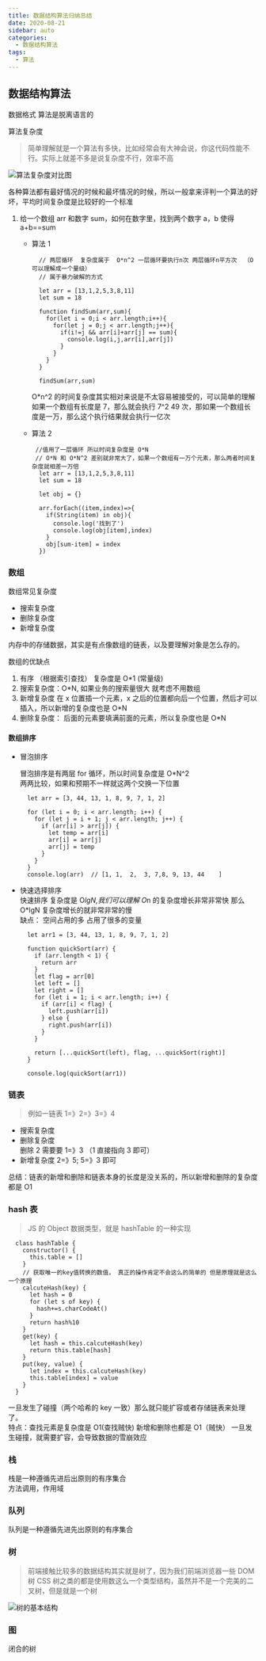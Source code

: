 ```yaml
---
title: 数据结构算法归纳总结
date: 2020-08-21
sidebar: auto
categories:
  - 数据结构算法
tags:
  - 算法
---
```


## 数据结构算法

数据格式 算法是脱离语言的

算法复杂度

> 简单理解就是一个算法有多快，比如经常会有大神会说，你这代码性能不行。实际上就差不多是说复杂度不行，效率不高

![算法复杂度对比图](https://img-blog.csdnimg.cn/2020082116061142.png?x-oss-process=image/watermark,type_ZmFuZ3poZW5naGVpdGk,shadow_10,text_aHR0cHM6Ly9ibG9nLmNzZG4ubmV0L3dlaXhpbl80NjI0MDE2Mg==,size_16,color_FFFFFF,t_70#pic_center)

各种算法都有最好情况的时候和最坏情况的时候，所以一般拿来评判一个算法的好坏，平均时间复杂度是比较好的一个标准

1. 给一个数组 arr 和数字 sum，如何在数字里，找到两个数字 a，b 使得 a+b==sum

   - 算法 1

     ```
       // 两层循环  复杂度属于  O*n^2 一层循环要执行n次 两层循环n平方次  （O可以理解成一个量级）
       // 属于暴力破解的方式

       let arr = [13,1,2,5,3,8,11]
       let sum = 18

       function findSum(arr,sum){
         for(let i = 0;i < arr.length;i++){
           for(let j = 0;j < arr.length;j++){
             if(i!=j && arr[i]+arr[j] == sum){
               console.log(i,j,arr[i],arr[j])
             }
           }
         }
       }

       findSum(arr,sum)
     ```

     O\*n^2 的时间复杂度其实相对来说是不太容易被接受的，可以简单的理解如果一个数组有长度是 7，那么就会执行 7^2 49 次，那如果一个数组长度是一万，那么这个执行结果就会执行一亿次

   - 算法 2

     ```
      //值用了一层循环 所以时间复杂度是 O*N
      // O*N 和 O*N^2 差别就非常大了，如果一个数组有一万个元素，那么两者时间复杂度就相差一万倍
       let arr = [13,1,2,5,3,8,11]
       let sum = 18

       let obj = {}

       arr.forEach((item,index)=>{
         if(String(item) in obj){
           console.log('找到了')
           console.log(obj[item],index)
         }
         obj[sum-item] = index
       })
     ```

### 数组

数组常见复杂度

- 搜索复杂度
- 删除复杂度
- 新增复杂度

内存中的存储数据，其实是有点像数组的链表，以及要理解对象是怎么存的。

数组的优缺点

1. 有序 （根据索引查找） 复杂度是 O\*1 (常量级)
2. 搜索复杂度：O\*N, 如果业务的搜索量很大 就考虑不用数组
3. 新增复杂度 在 x 位置插一个元素，x 之后的位置都向后一个位置，然后才可以插入，所以新增的复杂度也是 O\*N
4. 删除复杂度： 后面的元素要填满前面的元素，所以复杂度也是 O\*N

#### 数组排序

- 冒泡排序

  冒泡排序是有两层 for 循环，所以时间复杂度是 O\*N^2  
  两两比较，如果和预期不一样就这两个交换一下位置

  ```
    let arr = [3, 44, 13, 1, 8, 9, 7, 1, 2]

    for (let i = 0; i < arr.length; i++) {
      for (let j = i + 1; j < arr.length; j++) {
        if (arr[i] > arr[j]) {
          let temp = arr[i]
          arr[i] = arr[j]
          arr[j] = temp
        }
      }
    }
    console.log(arr)  // [1, 1,  2,  3, 7,8, 9, 13, 44    ]
  ```

- 快速选择排序  
  快速排序 复杂度是 O*lgN,我们可以理解 O*n 的复杂度增长非常非常快 那么 O\*lgN 复杂度增长的就非常非常的慢  
  缺点： 空间占用的多 占用了很多的变量

  ```
    let arr1 = [3, 44, 13, 1, 8, 9, 7, 1, 2]

    function quickSort(arr) {
      if (arr.length < 1) {
        return arr
      }
      let flag = arr[0]
      let left = []
      let right = []
      for (let i = 1; i < arr.length; i++) {
        if (arr[i] < flag) {
          left.push(arr[i])
        } else {
          right.push(arr[i])
        }
      }

      return [...quickSort(left), flag, ...quickSort(right)]
    }

    console.log(quickSort(arr1))
  ```

### 链表

> 例如一链表 1=》2=》3=》4

- 搜索复杂度
- 删除复杂度  
  删除 2 需要要 1=》3 （1 直接指向 3 即可）
- 新增复杂度
  2=》5; 5=》3 即可

总结：链表的新增和删除和链表本身的长度是没关系的，所以新增和删除的复杂度都是 O1

### hash 表

> JS 的 Object 数据类型，就是 hashTable 的一种实现

```
  class hashTable {
    constructor() {
      this.table = []
    }
    // 获取唯一的key值转换的数值， 真正的操作肯定不会这么的简单的 但是原理就是这么一个原理
    calcuteHash(key) {
      let hash = 0
      for (let s of key) {
        hash+=s.charCodeAt()
      }
      return hash%10
    }
    get(key) {
      let hash = this.calcuteHash(key)
      return this.table[hash]
    }
    put(key, value) {
      let index = this.calcuteHash(key)
      this.table[index] = value
    }
  }
```

一旦发生了碰撞（两个哈希的 key 一致）那么就只能扩容或者存储链表来处理了。  
特点：查找元素是复杂度是 O1(查找贼快) 新增和删除也都是 O1（贼快）
一旦发生碰撞，就需要扩容，会导致数据的雪崩效应

### 栈

栈是一种遵循先进后出原则的有序集合  
方法调用，作用域

### 队列

队列是一种遵循先进先出原则的有序集合

### 树

> 前端接触比较多的数据结构其实就是树了，因为我们前端浏览器一些 DOM 树 CSS 树之类的都是使用数这么一个类型结构，虽然并不是一个完美的二叉树，但是就是一个树

![树的基本结构](https://img-blog.csdnimg.cn/20200821160143157.png?x-oss-process=image/watermark,type_ZmFuZ3poZW5naGVpdGk,shadow_10,text_aHR0cHM6Ly9ibG9nLmNzZG4ubmV0L3dlaXhpbl80NjI0MDE2Mg==,size_16,color_FFFFFF,t_70#pic_center)

### 图

闭合的树

